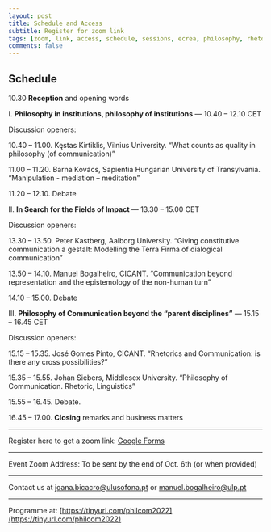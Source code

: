 ```yaml
---
layout: post
title: Schedule and Access
subtitle: Register for zoom link
tags: [zoom, link, access, schedule, sessions, ecrea, philosophy, rhetoric, communication]
comments: false
---
```




## Schedule

10.30 **Reception** and opening words


I.       **Philosophy in institutions, philosophy of institutions** — 10.40 – 12.10 CET


Discussion openers: 


10.40 – 11.00. Kęstas Kirtiklis, Vilnius University. “What counts as quality in philosophy (of communication)” 


11.00 – 11.20. Barna Kovács, Sapientia Hungarian University of Transylvania. “Manipulation - mediation – meditation”


11.20 – 12.10. Debate


II.       **In Search for the Fields of Impact** — 13.30 – 15.00 CET


Discussion openers: 


13.30 – 13.50. Peter Kastberg, Aalborg University. “Giving constitutive communication a gestalt: Modelling the Terra Firma of dialogical communication”


13.50 – 14.10. Manuel Bogalheiro, CICANT. “Communication beyond representation and the epistemology of the non-human turn”


14.10 – 15.00. Debate


III.      **Philosophy of Communication beyond the “parent disciplines”** — 15.15 – 16.45 CET 


Discussion openers:


15.15 – 15.35. José Gomes Pinto, CICANT. “Rhetorics and Communication: is there any cross possibilities?”


15.35 – 15.55. Johan Siebers, Middlesex University. “Philosophy of Communication. Rhetoric, Linguistics”


15.55 – 16.45. Debate.


16.45 – 17.00. **Closing** remarks and business matters



---


Register here to get a zoom link: [Google Forms](https://forms.gle/EnFbRLEA5t94eAiaA)


---
Event Zoom Address: To be sent by the end of Oct. 6th (or when provided)


---
Contact us at [joana.bicacro@ulusofona.pt](mailto:joana.bicacro@ulusofona.pt) or [manuel.bogalheiro@ulp.pt](mailto:manuel.bogalheiro@ulp.pt) 


---
Programme at: [https://tinyurl.com/philcom2022](https://tinyurl.com/philcom2022)
